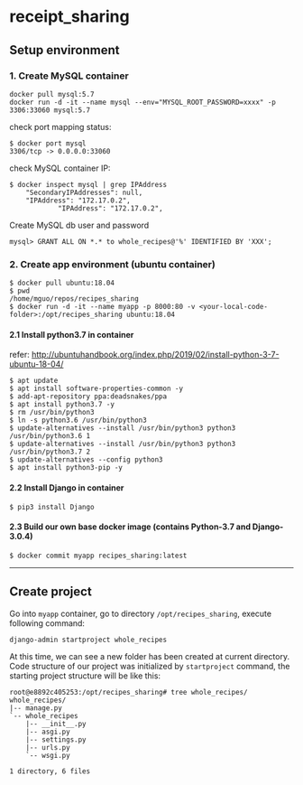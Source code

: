 # receipt_sharing

## Setup environment
### 1. Create MySQL container
```
docker pull mysql:5.7
docker run -d -it --name mysql --env="MYSQL_ROOT_PASSWORD=xxxx" -p 3306:33060 mysql:5.7
```
check port mapping status:
```
$ docker port mysql
3306/tcp -> 0.0.0.0:33060
```
check MySQL container IP:
```
$ docker inspect mysql | grep IPAddress                        
    "SecondaryIPAddresses": null,
    "IPAddress": "172.17.0.2",
            "IPAddress": "172.17.0.2",
```
Create MySQL db user and password
```
mysql> GRANT ALL ON *.* to whole_recipes@'%' IDENTIFIED BY 'XXX';
```

### 2. Create app environment (ubuntu container)
```
$ docker pull ubuntu:18.04
$ pwd
/home/mguo/repos/recipes_sharing
$ docker run -d -it --name myapp -p 8000:80 -v <your-local-code-folder>:/opt/recipes_sharing ubuntu:18.04
```
#### 2.1 Install python3.7 in container
refer: http://ubuntuhandbook.org/index.php/2019/02/install-python-3-7-ubuntu-18-04/
```
$ apt update
$ apt install software-properties-common -y
$ add-apt-repository ppa:deadsnakes/ppa
$ apt install python3.7 -y
$ rm /usr/bin/python3
$ ln -s python3.6 /usr/bin/python3
$ update-alternatives --install /usr/bin/python3 python3 /usr/bin/python3.6 1
$ update-alternatives --install /usr/bin/python3 python3 /usr/bin/python3.7 2
$ update-alternatives --config python3
$ apt install python3-pip -y
```
#### 2.2 Install Django in container
```
$ pip3 install Django
```
#### 2.3 Build our own base docker image (contains Python-3.7 and Django-3.0.4)
```
$ docker commit myapp recipes_sharing:latest
```
---
## Create project
Go into `myapp` container, go to directory `/opt/recipes_sharing`, execute following command:
```
django-admin startproject whole_recipes
```
At this time, we can see a new folder has been created at current directory. Code structure of our project was initialized by `startproject` command, the starting project structure will be like this:
```
root@e8892c405253:/opt/recipes_sharing# tree whole_recipes/
whole_recipes/
|-- manage.py
`-- whole_recipes
    |-- __init__.py
    |-- asgi.py
    |-- settings.py
    |-- urls.py
    `-- wsgi.py

1 directory, 6 files
```




